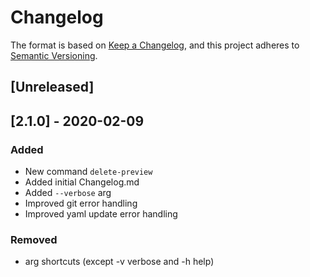 # Changelog

The format is based on [Keep a Changelog](https://keepachangelog.com/en/1.0.0/),
and this project adheres to [Semantic Versioning](https://semver.org/spec/v2.0.0.html).

## [Unreleased]

## [2.1.0] - 2020-02-09
### Added
- New command `delete-preview`
- Added initial Changelog.md
- Added `--verbose` arg
- Improved git error handling
- Improved yaml update error handling
### Removed
- arg shortcuts (except -v verbose and -h help)